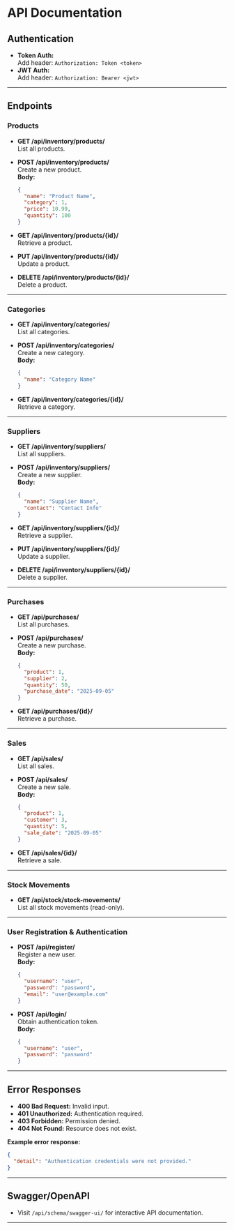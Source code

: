 # API Documentation

## Authentication

- **Token Auth:**  
  Add header: `Authorization: Token <token>`
- **JWT Auth:**  
  Add header: `Authorization: Bearer <jwt>`

---

## Endpoints

### Products

- **GET /api/inventory/products/**  
  List all products.

- **POST /api/inventory/products/**  
  Create a new product.  
  **Body:**  
  ```json
  {
    "name": "Product Name",
    "category": 1,
    "price": 10.99,
    "quantity": 100
  }
  ```

- **GET /api/inventory/products/{id}/**  
  Retrieve a product.

- **PUT /api/inventory/products/{id}/**  
  Update a product.

- **DELETE /api/inventory/products/{id}/**  
  Delete a product.

---

### Categories

- **GET /api/inventory/categories/**  
  List all categories.

- **POST /api/inventory/categories/**  
  Create a new category.  
  **Body:**  
  ```json
  {
    "name": "Category Name"
  }
  ```

- **GET /api/inventory/categories/{id}/**  
  Retrieve a category.

---

### Suppliers

- **GET /api/inventory/suppliers/**  
  List all suppliers.

- **POST /api/inventory/suppliers/**  
  Create a new supplier.  
  **Body:**  
  ```json
  {
    "name": "Supplier Name",
    "contact": "Contact Info"
  }
  ```

- **GET /api/inventory/suppliers/{id}/**  
  Retrieve a supplier.

- **PUT /api/inventory/suppliers/{id}/**  
  Update a supplier.

- **DELETE /api/inventory/suppliers/{id}/**  
  Delete a supplier.

---

### Purchases

- **GET /api/purchases/**  
  List all purchases.

- **POST /api/purchases/**  
  Create a new purchase.  
  **Body:**  
  ```json
  {
    "product": 1,
    "supplier": 2,
    "quantity": 50,
    "purchase_date": "2025-09-05"
  }
  ```

- **GET /api/purchases/{id}/**  
  Retrieve a purchase.

---

### Sales

- **GET /api/sales/**  
  List all sales.

- **POST /api/sales/**  
  Create a new sale.  
  **Body:**  
  ```json
  {
    "product": 1,
    "customer": 3,
    "quantity": 5,
    "sale_date": "2025-09-05"
  }
  ```

- **GET /api/sales/{id}/**  
  Retrieve a sale.

---

### Stock Movements

- **GET /api/stock/stock-movements/**  
  List all stock movements (read-only).

---

### User Registration & Authentication

- **POST /api/register/**  
  Register a new user.  
  **Body:**  
  ```json
  {
    "username": "user",
    "password": "password",
    "email": "user@example.com"
  }
  ```

- **POST /api/login/**  
  Obtain authentication token.  
  **Body:**  
  ```json
  {
    "username": "user",
    "password": "password"
  }
  ```

---

## Error Responses

- **400 Bad Request:** Invalid input.
- **401 Unauthorized:** Authentication required.
- **403 Forbidden:** Permission denied.
- **404 Not Found:** Resource does not exist.

**Example error response:**
```json
{
  "detail": "Authentication credentials were not provided."
}
```

---

## Swagger/OpenAPI

- Visit `/api/schema/swagger-ui/` for interactive API documentation.

---
